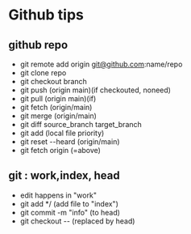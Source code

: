 # Github tips
## github repo
- git remote add origin git@github.com:name/repo
- git clone repo
- git checkout branch
- git push (origin main)(if checkouted, noneed)
- git pull (origin main)(if)
- git fetch (origin/main)
- git merge (origin/main)
- git diff source_branch target_branch
- git add <filename> (local file priority)
- git reset --heard (origin/main)
- git fetch origin (=above)
## git : work,index, head
- edit happens in "work"
- git add */<filename>  (add file to "index")
- git commit -m "info" (to head)
- git checkout -- <filename> (replaced by head)